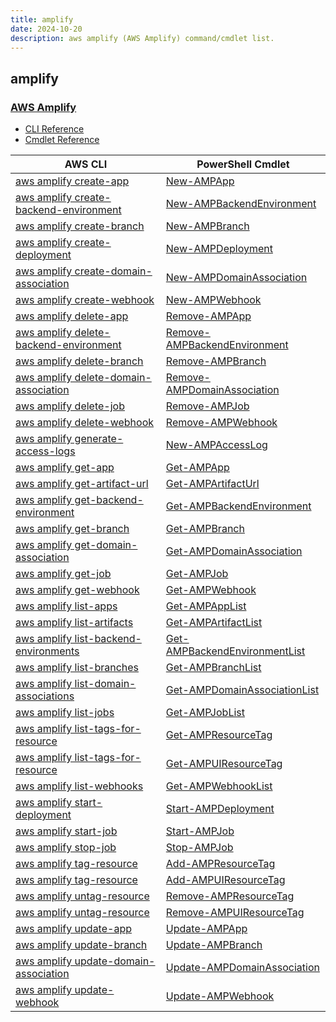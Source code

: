 ```yaml
---
title: amplify
date: 2024-10-20
description: aws amplify (AWS Amplify) command/cmdlet list.
---
```


## amplify

### [AWS Amplify](https://aws.amazon.com/amplify/)

* [CLI Reference](https://awscli.amazonaws.com/v2/documentation/api/latest/reference/amplify/index.html)
* [Cmdlet Reference](https://docs.aws.amazon.com/powershell/latest/reference/items/AWS_Amplify_cmdlets.html)

|AWS CLI|PowerShell Cmdlet|
|----|----|
|[aws amplify create-app](https://awscli.amazonaws.com/v2/documentation/api/latest/reference/amplify/create-app.html)|[New-AMPApp](https://docs.aws.amazon.com/powershell/latest/reference/items/New-AMPApp.html)|
|[aws amplify create-backend-environment](https://awscli.amazonaws.com/v2/documentation/api/latest/reference/amplify/create-backend-environment.html)|[New-AMPBackendEnvironment](https://docs.aws.amazon.com/powershell/latest/reference/items/New-AMPBackendEnvironment.html)|
|[aws amplify create-branch](https://awscli.amazonaws.com/v2/documentation/api/latest/reference/amplify/create-branch.html)|[New-AMPBranch](https://docs.aws.amazon.com/powershell/latest/reference/items/New-AMPBranch.html)|
|[aws amplify create-deployment](https://awscli.amazonaws.com/v2/documentation/api/latest/reference/amplify/create-deployment.html)|[New-AMPDeployment](https://docs.aws.amazon.com/powershell/latest/reference/items/New-AMPDeployment.html)|
|[aws amplify create-domain-association](https://awscli.amazonaws.com/v2/documentation/api/latest/reference/amplify/create-domain-association.html)|[New-AMPDomainAssociation](https://docs.aws.amazon.com/powershell/latest/reference/items/New-AMPDomainAssociation.html)|
|[aws amplify create-webhook](https://awscli.amazonaws.com/v2/documentation/api/latest/reference/amplify/create-webhook.html)|[New-AMPWebhook](https://docs.aws.amazon.com/powershell/latest/reference/items/New-AMPWebhook.html)|
|[aws amplify delete-app](https://awscli.amazonaws.com/v2/documentation/api/latest/reference/amplify/delete-app.html)|[Remove-AMPApp](https://docs.aws.amazon.com/powershell/latest/reference/items/Remove-AMPApp.html)|
|[aws amplify delete-backend-environment](https://awscli.amazonaws.com/v2/documentation/api/latest/reference/amplify/delete-backend-environment.html)|[Remove-AMPBackendEnvironment](https://docs.aws.amazon.com/powershell/latest/reference/items/Remove-AMPBackendEnvironment.html)|
|[aws amplify delete-branch](https://awscli.amazonaws.com/v2/documentation/api/latest/reference/amplify/delete-branch.html)|[Remove-AMPBranch](https://docs.aws.amazon.com/powershell/latest/reference/items/Remove-AMPBranch.html)|
|[aws amplify delete-domain-association](https://awscli.amazonaws.com/v2/documentation/api/latest/reference/amplify/delete-domain-association.html)|[Remove-AMPDomainAssociation](https://docs.aws.amazon.com/powershell/latest/reference/items/Remove-AMPDomainAssociation.html)|
|[aws amplify delete-job](https://awscli.amazonaws.com/v2/documentation/api/latest/reference/amplify/delete-job.html)|[Remove-AMPJob](https://docs.aws.amazon.com/powershell/latest/reference/items/Remove-AMPJob.html)|
|[aws amplify delete-webhook](https://awscli.amazonaws.com/v2/documentation/api/latest/reference/amplify/delete-webhook.html)|[Remove-AMPWebhook](https://docs.aws.amazon.com/powershell/latest/reference/items/Remove-AMPWebhook.html)|
|[aws amplify generate-access-logs](https://awscli.amazonaws.com/v2/documentation/api/latest/reference/amplify/generate-access-logs.html)|[New-AMPAccessLog](https://docs.aws.amazon.com/powershell/latest/reference/items/New-AMPAccessLog.html)|
|[aws amplify get-app](https://awscli.amazonaws.com/v2/documentation/api/latest/reference/amplify/get-app.html)|[Get-AMPApp](https://docs.aws.amazon.com/powershell/latest/reference/items/Get-AMPApp.html)|
|[aws amplify get-artifact-url](https://awscli.amazonaws.com/v2/documentation/api/latest/reference/amplify/get-artifact-url.html)|[Get-AMPArtifactUrl](https://docs.aws.amazon.com/powershell/latest/reference/items/Get-AMPArtifactUrl.html)|
|[aws amplify get-backend-environment](https://awscli.amazonaws.com/v2/documentation/api/latest/reference/amplify/get-backend-environment.html)|[Get-AMPBackendEnvironment](https://docs.aws.amazon.com/powershell/latest/reference/items/Get-AMPBackendEnvironment.html)|
|[aws amplify get-branch](https://awscli.amazonaws.com/v2/documentation/api/latest/reference/amplify/get-branch.html)|[Get-AMPBranch](https://docs.aws.amazon.com/powershell/latest/reference/items/Get-AMPBranch.html)|
|[aws amplify get-domain-association](https://awscli.amazonaws.com/v2/documentation/api/latest/reference/amplify/get-domain-association.html)|[Get-AMPDomainAssociation](https://docs.aws.amazon.com/powershell/latest/reference/items/Get-AMPDomainAssociation.html)|
|[aws amplify get-job](https://awscli.amazonaws.com/v2/documentation/api/latest/reference/amplify/get-job.html)|[Get-AMPJob](https://docs.aws.amazon.com/powershell/latest/reference/items/Get-AMPJob.html)|
|[aws amplify get-webhook](https://awscli.amazonaws.com/v2/documentation/api/latest/reference/amplify/get-webhook.html)|[Get-AMPWebhook](https://docs.aws.amazon.com/powershell/latest/reference/items/Get-AMPWebhook.html)|
|[aws amplify list-apps](https://awscli.amazonaws.com/v2/documentation/api/latest/reference/amplify/list-apps.html)|[Get-AMPAppList](https://docs.aws.amazon.com/powershell/latest/reference/items/Get-AMPAppList.html)|
|[aws amplify list-artifacts](https://awscli.amazonaws.com/v2/documentation/api/latest/reference/amplify/list-artifacts.html)|[Get-AMPArtifactList](https://docs.aws.amazon.com/powershell/latest/reference/items/Get-AMPArtifactList.html)|
|[aws amplify list-backend-environments](https://awscli.amazonaws.com/v2/documentation/api/latest/reference/amplify/list-backend-environments.html)|[Get-AMPBackendEnvironmentList](https://docs.aws.amazon.com/powershell/latest/reference/items/Get-AMPBackendEnvironmentList.html)|
|[aws amplify list-branches](https://awscli.amazonaws.com/v2/documentation/api/latest/reference/amplify/list-branches.html)|[Get-AMPBranchList](https://docs.aws.amazon.com/powershell/latest/reference/items/Get-AMPBranchList.html)|
|[aws amplify list-domain-associations](https://awscli.amazonaws.com/v2/documentation/api/latest/reference/amplify/list-domain-associations.html)|[Get-AMPDomainAssociationList](https://docs.aws.amazon.com/powershell/latest/reference/items/Get-AMPDomainAssociationList.html)|
|[aws amplify list-jobs](https://awscli.amazonaws.com/v2/documentation/api/latest/reference/amplify/list-jobs.html)|[Get-AMPJobList](https://docs.aws.amazon.com/powershell/latest/reference/items/Get-AMPJobList.html)|
|[aws amplify list-tags-for-resource](https://awscli.amazonaws.com/v2/documentation/api/latest/reference/amplify/list-tags-for-resource.html)|[Get-AMPResourceTag](https://docs.aws.amazon.com/powershell/latest/reference/items/Get-AMPResourceTag.html)|
|[aws amplify list-tags-for-resource](https://awscli.amazonaws.com/v2/documentation/api/latest/reference/amplify/list-tags-for-resource.html)|[Get-AMPUIResourceTag](https://docs.aws.amazon.com/powershell/latest/reference/items/Get-AMPUIResourceTag.html)|
|[aws amplify list-webhooks](https://awscli.amazonaws.com/v2/documentation/api/latest/reference/amplify/list-webhooks.html)|[Get-AMPWebhookList](https://docs.aws.amazon.com/powershell/latest/reference/items/Get-AMPWebhookList.html)|
|[aws amplify start-deployment](https://awscli.amazonaws.com/v2/documentation/api/latest/reference/amplify/start-deployment.html)|[Start-AMPDeployment](https://docs.aws.amazon.com/powershell/latest/reference/items/Start-AMPDeployment.html)|
|[aws amplify start-job](https://awscli.amazonaws.com/v2/documentation/api/latest/reference/amplify/start-job.html)|[Start-AMPJob](https://docs.aws.amazon.com/powershell/latest/reference/items/Start-AMPJob.html)|
|[aws amplify stop-job](https://awscli.amazonaws.com/v2/documentation/api/latest/reference/amplify/stop-job.html)|[Stop-AMPJob](https://docs.aws.amazon.com/powershell/latest/reference/items/Stop-AMPJob.html)|
|[aws amplify tag-resource](https://awscli.amazonaws.com/v2/documentation/api/latest/reference/amplify/tag-resource.html)|[Add-AMPResourceTag](https://docs.aws.amazon.com/powershell/latest/reference/items/Add-AMPResourceTag.html)|
|[aws amplify tag-resource](https://awscli.amazonaws.com/v2/documentation/api/latest/reference/amplify/tag-resource.html)|[Add-AMPUIResourceTag](https://docs.aws.amazon.com/powershell/latest/reference/items/Add-AMPUIResourceTag.html)|
|[aws amplify untag-resource](https://awscli.amazonaws.com/v2/documentation/api/latest/reference/amplify/untag-resource.html)|[Remove-AMPResourceTag](https://docs.aws.amazon.com/powershell/latest/reference/items/Remove-AMPResourceTag.html)|
|[aws amplify untag-resource](https://awscli.amazonaws.com/v2/documentation/api/latest/reference/amplify/untag-resource.html)|[Remove-AMPUIResourceTag](https://docs.aws.amazon.com/powershell/latest/reference/items/Remove-AMPUIResourceTag.html)|
|[aws amplify update-app](https://awscli.amazonaws.com/v2/documentation/api/latest/reference/amplify/update-app.html)|[Update-AMPApp](https://docs.aws.amazon.com/powershell/latest/reference/items/Update-AMPApp.html)|
|[aws amplify update-branch](https://awscli.amazonaws.com/v2/documentation/api/latest/reference/amplify/update-branch.html)|[Update-AMPBranch](https://docs.aws.amazon.com/powershell/latest/reference/items/Update-AMPBranch.html)|
|[aws amplify update-domain-association](https://awscli.amazonaws.com/v2/documentation/api/latest/reference/amplify/update-domain-association.html)|[Update-AMPDomainAssociation](https://docs.aws.amazon.com/powershell/latest/reference/items/Update-AMPDomainAssociation.html)|
|[aws amplify update-webhook](https://awscli.amazonaws.com/v2/documentation/api/latest/reference/amplify/update-webhook.html)|[Update-AMPWebhook](https://docs.aws.amazon.com/powershell/latest/reference/items/Update-AMPWebhook.html)|

